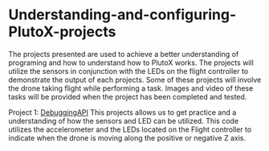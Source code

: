 # Understanding-and-configuring-PlutoX-projects
The projects presented are used to achieve a better understanding of programing and how to understand how to PlutoX works. The projects will utilize the sensors in conjunction with the LEDs on the flight controller to demonstrate the output of each projects. Some of these projects will involve the drone taking flight while performing a task. Images and video of these tasks will be provided when the project has been completed and tested.

Project 1: [DebuggingAPI](https://github.com/DavidCeniceros87/Understanding-and-configuring-PlutoX-projects/blob/main/DebuggingAPI)
This projects allows us to get practice and a understanding of how the sensors and LED can be utilized. This code utilizes the accelerometer and the LEDs located on the Flight controller to indicate when the drone is moving along the positive or negative Z axis.
